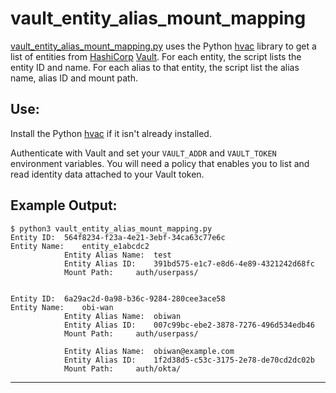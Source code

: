 # vault_entity_alias_mount_mapping

[vault_entity_alias_mount_mapping.py](vault_entity_alias_mount_mapping.py) uses the Python [hvac](https://hvac.readthedocs.io/en/stable/index.html) library to get a list of entities from [HashiCorp](https://hashicorp.com) [Vault](https://vaultproject.io). For each entity, the script lists the entity ID and name. For each alias to that entity, the script list the alias name, alias ID and mount path.

## Use:
Install the Python [hvac](https://hvac.readthedocs.io/en/stable/index.html) if it isn't already installed.

Authenticate with Vault and set your `VAULT_ADDR` and `VAULT_TOKEN` environment variables. You will need a policy that enables you to list and read identity data attached to your Vault token.

## Example Output:
```
$ python3 vault_entity_alias_mount_mapping.py 
Entity ID:	564f8234-f23a-4e21-3ebf-34ca63c77e6c
Entity Name:	entity_e1abcdc2
			Entity Alias Name:	test
			Entity Alias ID:	391bd575-e1c7-e8d6-4e89-4321242d68fc
			Mount Path:		auth/userpass/


Entity ID:	6a29ac2d-0a98-b36c-9284-280cee3ace58
Entity Name:	obi-wan
			Entity Alias Name:	obiwan
			Entity Alias ID:	007c99bc-ebe2-3878-7276-496d534edb46
			Mount Path:		auth/userpass/

			Entity Alias Name:	obiwan@example.com
			Entity Alias ID:	1f2d38d5-c53c-3175-2e78-de70cd2dc02b
			Mount Path:		auth/okta/
```

---
